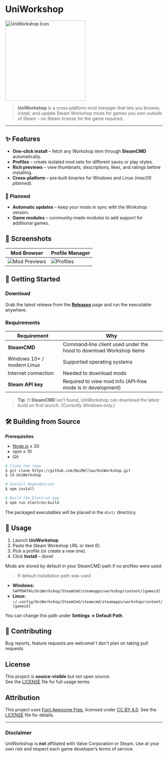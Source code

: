 # UniWorkshop

<img src="https://github.com/user-attachments/assets/379228b1-6854-4004-a55c-696753cf28df" alt="UniWorkshop Icon" width="256"/>

> **UniWorkshop** is a cross‑platform mod manager that lets you browse, install, and update Steam Workshop mods for games you own *outside* of Steam – no Steam license for the game required.

---

## ✨ Features

* **One‑click install** – fetch any Workshop item through **SteamCMD** automatically.
* **Profiles** – create isolated mod sets for different saves or play styles.
* **Rich previews** – view thumbnails, descriptions, likes, and ratings before installing.
* **Cross‑platform** – pre‑built binaries for Windows and Linux *(macOS planned).*

### 🚧 Planned

* **Automatic updates** – keep your mods in sync with the Workshop version.
* **Game modules** – community‑made modules to add support for additional games.

## 📸 Screenshots

| Mod Browser                                                                                      | Profile Manager                                                                              |
| ------------------------------------------------------------------------------------------------ | -------------------------------------------------------------------------------------------- |
| ![Mod Previews](https://github.com/user-attachments/assets/6fe5cd7f-f16c-407c-8eb5-fdec35e3ffdf) | ![Profiles](https://github.com/user-attachments/assets/66ad324d-e492-43b2-91fd-135455f7d9b5) |

## 🚀 Getting Started

### Download

Grab the latest release from the **[Releases](https://github.com/TheGoldenFear/UniWorkshop/releases)** page and run the executable anywhere.

### Requirements

| Requirement                | Why                                                                |
| -------------------------- | ------------------------------------------------------------------ |
| **SteamCMD**               | Command‑line client used under the hood to download Workshop items |
| Windows 10+ / modern Linux | Supported operating systems                                        |
| Internet connection        | Needed to download mods                                            |
| **Steam API key**          | Required to view mod info (API‑free mode is in development)        |

> **Tip:** If **SteamCMD** isn’t found, UniWorkshop can download the latest build on first launch.
> *(Currently Windows‑only.)*

## 🛠️ Building from Source

**Prerequisites**

* [Node.js](https://nodejs.org/) ≥ 20
* npm ≥ 10
* Git

```bash
# Clone the repo
$ git clone https://github.com/DaiMellow/UniWorkshop.git
$ cd UniWorkshop

# Install dependencies
$ npm install

# Build the Electron app
$ npm run electron:build
```

The packaged executables will be placed in the `dist/` directory.

## 📒 Usage

1. Launch **UniWorkshop**.
2. Paste the Steam Workshop URL or item ID.
3. Pick a profile (or create a new one).
4. Click **Install** – done!

Mods are stored by default in your SteamCMD path if no profiles were used:

> If default installation path was used

* **Windows:** `%APPDATA%/UniWorkshop/SteamCmd/steamapps/workshop/content/[gameid]`
* **Linux:** `~/.config/UniWorkshop/SteamCmd/steamcmd/steamapps/workshop/content/[gameid]`

You can change this path under **Settings → Default Path**.

## 🙌 Contributing

Bug reports, feature requests are welcome! I don't plan on taking pull requests.

## License

This project is **source-visible** but not open source.  
See the [LICENSE](./LICENSE) file for full usage terms.

## Attribution

This project uses [Font Awesome Free](https://fontawesome.com), licensed under [CC BY 4.0](https://creativecommons.org/licenses/by/4.0/). See the [LICENSE](./LICENSE) file for details.

---

### Disclaimer

UniWorkshop is **not** affiliated with Valve Corporation or Steam. Use at your own risk and respect each game developer’s terms of service.
